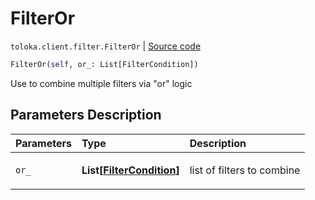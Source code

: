 # FilterOr
`toloka.client.filter.FilterOr` | [Source code](https://github.com/Toloka/toloka-kit/blob/v1.0.1/src/client/filter.py#L86)

```python
FilterOr(self, or_: List[FilterCondition])
```

Use to combine multiple filters via "or" logic

## Parameters Description

| Parameters | Type | Description |
| :----------| :----| :-----------|
`or_`|**List\[[FilterCondition](toloka.client.filter.FilterCondition.md)\]**|<p>list of filters to combine</p>
